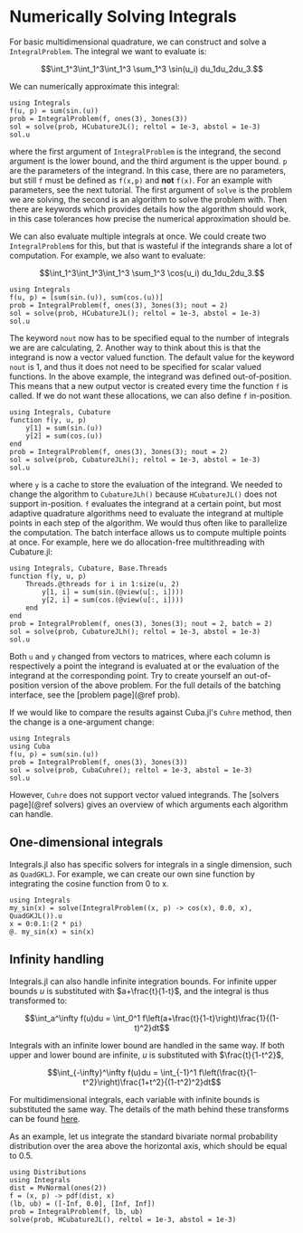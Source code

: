 # Numerically Solving Integrals

For basic multidimensional quadrature, we can construct and solve a `IntegralProblem`.
The integral we want to evaluate is:

```math
\int_1^3\int_1^3\int_1^3 \sum_1^3 \sin(u_i) du_1du_2du_3.
```

We can numerically approximate this integral:

```@example integrate1
using Integrals
f(u, p) = sum(sin.(u))
prob = IntegralProblem(f, ones(3), 3ones(3))
sol = solve(prob, HCubatureJL(); reltol = 1e-3, abstol = 1e-3)
sol.u
```

where the first argument of `IntegralProblem` is the integrand,
the second argument is the lower bound, and the third argument is the upper bound.
`p` are the parameters of the integrand. In this case, there are no parameters,
but still `f` must be defined as `f(x,p)` and **not** `f(x)`.
For an example with parameters, see the next tutorial.
The first argument of `solve` is the problem we are solving,
the second is an algorithm to solve the problem with.
Then there are keywords which provides details how the algorithm should work,
in this case tolerances how precise the numerical approximation should be.

We can also evaluate multiple integrals at once.
We could create two `IntegralProblem`s for this,
but that is wasteful if the integrands share a lot of computation.
For example, we also want to evaluate:

```math
\int_1^3\int_1^3\int_1^3 \sum_1^3 \cos(u_i) du_1du_2du_3.
```

```@example integrate2
using Integrals
f(u, p) = [sum(sin.(u)), sum(cos.(u))]
prob = IntegralProblem(f, ones(3), 3ones(3); nout = 2)
sol = solve(prob, HCubatureJL(); reltol = 1e-3, abstol = 1e-3)
sol.u
```

The keyword `nout` now has to be specified equal to the number of integrals we are are calculating, 2.
Another way to think about this is that the integrand is now a vector valued function.
The default value for the keyword `nout` is 1,
and thus it does not need to be specified for scalar valued functions.
In the above example, the integrand was defined out-of-position.
This means that a new output vector is created every time the function `f` is called.
If we do not  want these allocations, we can also define `f` in-position.

```@example integrate3
using Integrals, Cubature
function f(y, u, p)
    y[1] = sum(sin.(u))
    y[2] = sum(cos.(u))
end
prob = IntegralProblem(f, ones(3), 3ones(3); nout = 2)
sol = solve(prob, CubatureJLh(); reltol = 1e-3, abstol = 1e-3)
sol.u
```

where `y` is a cache to store the evaluation of the integrand.
We needed to change the algorithm to `CubatureJLh()`
because `HCubatureJL()` does not support in-position.
`f` evaluates the integrand at a certain point,
but most adaptive quadrature algorithms need to evaluate the integrand at multiple points
in each step of the algorithm.
We would thus often like to parallelize the computation.
The batch interface allows us to compute multiple points at once.
For example, here we do allocation-free multithreading with Cubature.jl:

```@example integrate4
using Integrals, Cubature, Base.Threads
function f(y, u, p)
    Threads.@threads for i in 1:size(u, 2)
        y[1, i] = sum(sin.(@view(u[:, i])))
        y[2, i] = sum(cos.(@view(u[:, i])))
    end
end
prob = IntegralProblem(f, ones(3), 3ones(3); nout = 2, batch = 2)
sol = solve(prob, CubatureJLh(); reltol = 1e-3, abstol = 1e-3)
sol.u
```

Both `u` and `y` changed from vectors to matrices,
where each column is respectively a point the integrand is evaluated at or
the evaluation of the integrand at the corresponding point.
Try to create yourself an out-of-position version of the above problem.
For the full details of the batching interface, see the [problem page](@ref prob).

If we would like to compare the results against Cuba.jl's `Cuhre` method, then
the change is a one-argument change:

```@example integrate5
using Integrals
using Cuba
f(u, p) = sum(sin.(u))
prob = IntegralProblem(f, ones(3), 3ones(3))
sol = solve(prob, CubaCuhre(); reltol = 1e-3, abstol = 1e-3)
sol.u
```

However, `Cuhre` does not support vector valued integrands.
The [solvers page](@ref solvers) gives an overview of which arguments each algorithm can handle.

## One-dimensional integrals

Integrals.jl also has specific solvers for integrals in a single dimension, such as `QuadGKLJ`.
For example, we can create our own sine function by integrating the cosine function from 0 to x.

```@example integrate6
using Integrals
my_sin(x) = solve(IntegralProblem((x, p) -> cos(x), 0.0, x), QuadGKJL()).u
x = 0:0.1:(2 * pi)
@. my_sin(x) ≈ sin(x)
```

## Infinity handling

Integrals.jl can also handle infinite integration bounds.
For infinite upper bounds $u$ is substituted with $a+\frac{t}{1-t}$,
and the integral is thus transformed to:

```math
\int_a^\infty f(u)du = \int_0^1 f\left(a+\frac{t}{1-t}\right)\frac{1}{(1-t)^2}dt
```

Integrals with an infinite lower bound are handled in the same way.
If both upper and lower bound are infinite, $u$ is substituted with $\frac{t}{1-t^2}$,

```math
\int_{-\infty}^\infty f(u)du = \int_{-1}^1 f\left(\frac{t}{1-t^2}\right)\frac{1+t^2}{(1-t^2)^2}dt
```

For multidimensional integrals, each variable with infinite bounds is substituted the same way.
The details of the math behind these transforms can be found
[here](https://en.wikipedia.org/wiki/Integration_by_substitution#Substitution_for_multiple_variables).

As an example, let us integrate the standard bivariate normal probability distribution
over the area above the horizontal axis, which should be equal to $0.5$.

```@example integrate6
using Distributions
using Integrals
dist = MvNormal(ones(2))
f = (x, p) -> pdf(dist, x)
(lb, ub) = ([-Inf, 0.0], [Inf, Inf])
prob = IntegralProblem(f, lb, ub)
solve(prob, HCubatureJL(), reltol = 1e-3, abstol = 1e-3)
```
